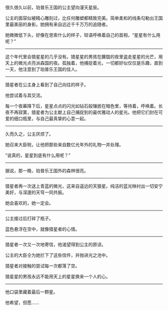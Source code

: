 很久很久以前，珀普乐王国的公主望向漫天星辰。

公主的面容似被精心雕刻过，比任何雕塑都精致完美。简单柔和的线条勾勒出王国里最美丽的身影。她拥有来自远近千千万万的追随者。

她微微低下头，好像在思索什么的样子，轻语呼唤着自己的首相，“星星有什么用呢？”

-----

这个年代里会猎星星的几乎没有。猎星星的男孩在朦胧的夜里盗走星星的光芒，用天上的微光点亮派森国的夜。孤独着，他捕捉着光，一切都好似仅仅是乐趣，直到一天，他注意到了珀普乐王国的佳人。

-----

猎星者在公主身上看到了自己向往的样子。

他尝试着与其交流。

每一个夜幕降下后，星星点点的闪光如钻石般镶嵌在暗色里，等待着，呼唤着。长夜不再寂寞，猎星者为公主献上自己捕捉到的最优雅动人的星光。他把它们封在可爱的细口瓶里，与自己最真挚的心意一起。

-----

久而久之，公主厌烦了。

她召来大臣皖，让他把那些来自数亿光年外的礼物一并处理。

“说真的，星星到底有什么用呢？”

-----

据说，那一晚，珀普乐王国外的森林很亮。

-----

猎星者再一次送上青蓝的微光，这来自遥远的天狼星。纯洁的蓝光映衬出一切安宁美好，与深邃的天穹一同共振。

她会喜欢的，她一定会。

-----

公主接过后打碎了瓶子。

蓝色悬浮在空中，就像猎星者的心情。

-----

猎星者一次又一次地寄信，他渴望得到公主的原谅。

公主的大臣仝为她拦下了这些信件，并抛进光之池中。

猎星者对接触的尝试每一次都落了空。

猎星星的男孩永远不能用天上的星星换来一个人的心。

-----

他口袋里藏着最后一颗星。

他希望，但愿……
